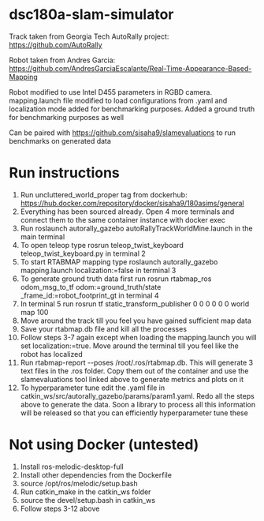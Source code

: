 # dsc180a-slam-simulator

Track taken from Georgia Tech AutoRally project: https://github.com/AutoRally

Robot taken from Andres Garcia: https://github.com/AndresGarciaEscalante/Real-Time-Appearance-Based-Mapping

Robot modified to use Intel D455 parameters in RGBD camera. mapping.launch file modified to load configurations from .yaml and localization mode added for benchmarking purposes. Added a ground truth for benchmarking purposes as well

Can be paired with https://github.com/sisaha9/slamevaluations to run benchmarks on generated data


# Run instructions

1. Run uncluttered_world_proper tag from dockerhub: https://hub.docker.com/repository/docker/sisaha9/180asims/general
2. Everything has been sourced already. Open 4 more terminals and connect them to the same container instance with docker exec
3. Run roslaunch autorally_gazebo autoRallyTrackWorldMine.launch in the main terminal
4. To open teleop type rosrun teleop_twist_keyboard teleop_twist_keyboard.py in terminal 2
5. To start RTABMAP mapping type roslaunch autorally_gazebo mapping.launch localization:=false in terminal 3
6. To generate ground truth data first run rosrun rtabmap_ros odom_msg_to_tf odom:=ground_truth/state \_frame_id:=robot_footprint_gt in terminal 4
7. In terminal 5 run rosrun tf static_transform_publisher 0 0 0 0 0 0 world map 100
8. Move around the track till you feel you have gained sufficient map data
9. Save your rtabmap.db file and kill all the processes
10. Follow steps 3-7 again except when loading the mapping.launch you will set localization:=true. Move around the terminal till you feel like the robot has localized
11. Run rtabmap-report --poses /root/.ros/rtabmap.db. This will generate 3 text files in the .ros folder. Copy them out of the container and use the slamevaluations tool linked above to generate metrics and plots on it
12. To hyperparameter tune edit the .yaml file in catkin_ws/src/autorally_gazebo/params/param1.yaml. Redo all the steps above to generate the data. Soon a library to process all this information will be released so that you can efficiently hyperparameter tune these


# Not using Docker (untested)
1. Install ros-melodic-desktop-full
2. Install other dependencies from the Dockerfile
3. source /opt/ros/melodic/setup.bash
4. Run catkin_make in the catkin_ws folder
5. source the devel/setup.bash in catkin_ws
6. Follow steps 3-12 above
